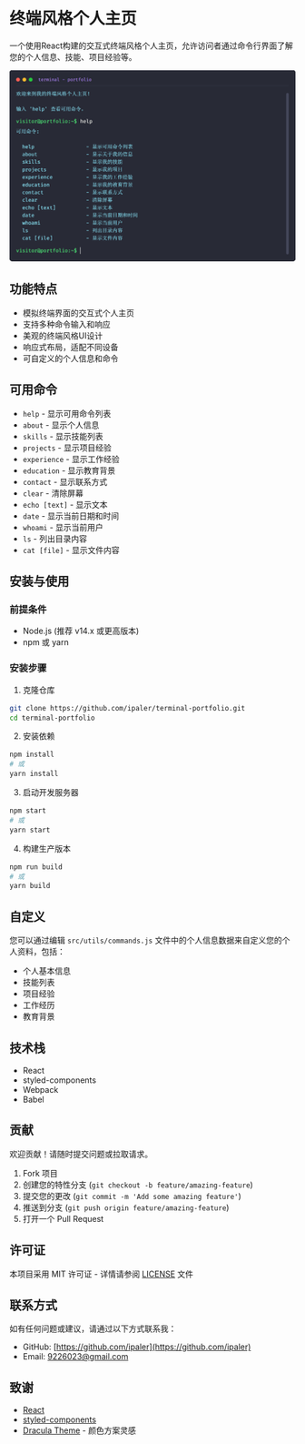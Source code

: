 # 终端风格个人主页

一个使用React构建的交互式终端风格个人主页，允许访问者通过命令行界面了解您的个人信息、技能、项目经验等。

![终端风格个人主页截图](screenshot.png)

## 功能特点

- 模拟终端界面的交互式个人主页
- 支持多种命令输入和响应
- 美观的终端风格UI设计
- 响应式布局，适配不同设备
- 可自定义的个人信息和命令

## 可用命令

- `help` - 显示可用命令列表
- `about` - 显示个人信息
- `skills` - 显示技能列表
- `projects` - 显示项目经验
- `experience` - 显示工作经验
- `education` - 显示教育背景
- `contact` - 显示联系方式
- `clear` - 清除屏幕
- `echo [text]` - 显示文本
- `date` - 显示当前日期和时间
- `whoami` - 显示当前用户
- `ls` - 列出目录内容
- `cat [file]` - 显示文件内容

## 安装与使用

### 前提条件

- Node.js (推荐 v14.x 或更高版本)
- npm 或 yarn

### 安装步骤

1. 克隆仓库

```bash
git clone https://github.com/ipaler/terminal-portfolio.git
cd terminal-portfolio
```

2. 安装依赖

```bash
npm install
# 或
yarn install
```

3. 启动开发服务器

```bash
npm start
# 或
yarn start
```

4. 构建生产版本

```bash
npm run build
# 或
yarn build
```

## 自定义

您可以通过编辑 `src/utils/commands.js` 文件中的个人信息数据来自定义您的个人资料，包括：

- 个人基本信息
- 技能列表
- 项目经验
- 工作经历
- 教育背景

## 技术栈

- React
- styled-components
- Webpack
- Babel

## 贡献

欢迎贡献！请随时提交问题或拉取请求。

1. Fork 项目
2. 创建您的特性分支 (`git checkout -b feature/amazing-feature`)
3. 提交您的更改 (`git commit -m 'Add some amazing feature'`)
4. 推送到分支 (`git push origin feature/amazing-feature`)
5. 打开一个 Pull Request

## 许可证

本项目采用 MIT 许可证 - 详情请参阅 [LICENSE](LICENSE) 文件

## 联系方式

如有任何问题或建议，请通过以下方式联系我：

- GitHub: [https://github.com/ipaler](https://github.com/ipaler)
- Email: 9226023@gmail.com

## 致谢

- [React](https://reactjs.org/)
- [styled-components](https://styled-components.com/)
- [Dracula Theme](https://draculatheme.com/) - 颜色方案灵感